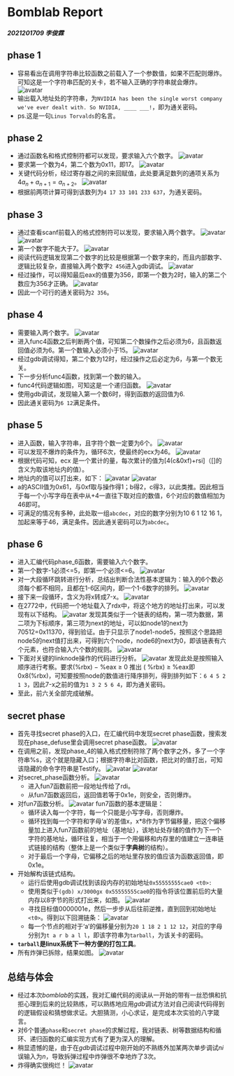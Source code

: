 # Bomblab Report
##### 2021201709 李俊霖
## phase 1
+ 容易看出在调用字符串比较函数之前载入了一个参数值，如果不匹配则爆炸。可知这是一个字符串匹配的关卡，若不输入正确的字符串就会爆炸。
  ![avatar](./pic/1p1.png)
+ 输出载入地址处的字符串，为`NVIDIA has been the single worst company we've ever dealt with. So NVIDIA, ____ ___!`，即为通关密码。
+ ps.这是一句`Linus Torvalds`的名言。

## phase 2
+ 通过函数名和格式控制符都可以发现，要求输入六个数字。
  ![avatar](./pic/2p1.png)
+ 要求第一个数为4，第二个数为0x11，即17。
  ![avatar](./pic/2p2.png)
+ 关键代码分析，经过寄存器之间的来回赋值，此处要满足数列的通项关系为$4a_{n}+a_{n+1}=a_{n+2}$。
  ![avatar](./pic/2p3.png)
+ 根据前两项计算可得到该数列为`4 17 33 101 233 637`，为通关密码。

## phase 3
+ 通过查看scanf前载入的格式控制符可以发现，要求输入两个数字。
  ![avatar](./pic/3p1.png)
  ![avatar](./pic/3p2.png)
+ 第一个数字不能大于7。
  ![avatar](./pic/3p3.png)
+ 阅读代码逻辑发现第二个数字的比较是根据第一个数字来的，而且内部数字、逻辑比较复杂，直接输入两个数字`2 456`进入gdb调试。
  ![avatar](./pic/3p5.png)
+ 经过操作，可以得知最后eax的值要为356，即第一个数为2时，输入的第二个数应为356才正确。
  ![avatar](./pic/3p4.png)
+ 因此一个可行的通关密码为`2 356`。

## phase 4
+ 需要输入两个数字。
  ![avatar](./pic/4p1.png)
+ 进入func4函数之后判断两个值，可知第二个数操作之后必须为6，且函数返回值必须为6。第一个数输入必须小于15。
  ![avatar](./pic/4p2.png)
+ 经过gdb调试得知，第二个数为12时，经过操作之后必定为6，与第一个数无关。
+ 下一步分析func4函数，找到第一个数的输入。
+ func4代码逻辑如图，可知这是一个递归函数。
  ![avatar](./pic/4p3.png)
+ 使用gdb调试，发现输入第一个数6时，得到函数的返回值为6.
+ 因此通关密码为`6 12`满足条件。
## phase 5
+ 进入函数，输入字符串，且字符个数一定要为6个。
    ![avatar](./pic/5p1.png)
+ 可以发现不爆炸的条件为，循环6次，使最终的ecx为46。
    ![avatar](./pic/5p2.png)
+ 根据代码可知，ecx 是一个累计的量，每次累计的值为[4(c&0xf)+rsi]（[]的含义为取该地址内的值）。
+ 地址内的值可以打出来，如下：
    ![avatar](./pic/5p4.png)
    ![avatar](./pic/5p3.jpg)
+ a的ASCII值为0x61，与0xf取与操作得1；b得2，c得3，以此类推。因此相当于每一个小写字母在表中从+4一直往下取对应的数值，6个对应的数值相加为46即可。
+ 可满足的情况有多种，此处取一组`abcdec`，对应的数字分别为10 6 1 12 16 1，加起来等于46，满足条件。因此通关密码可以为`abcdec`。
## phase 6
+ 进入汇编代码phase_6函数，需要输入六个数字。
+ 第一个数字-1必须<=5，即第一个必须<=6。
  ![avatar](./pic/6p1.png)
+ 对一大段循环跳转进行分析，总结出判断合法性基本逻辑为：输入的6个数必须每个都不相同，且都在1-6区间内，即一个1-6数字的排列。
  ![avatar](./pic/6p2.png)
+ 接下来一段循环，含义为将x转成7-x。
  ![avatar](./pic/6p3.png)
+ 在2772中，代码把一个地址载入了rdx中，将这个地方的地址打出来，可以发现有以下结构。
   ![avatar](./pic/6p4.png)
   发现其类似于一个链表的结构，第一项为数据，第二项为下标顺序，第三项为next的地址，可以如node1的next为70512=0x11370，得到验证。由于只显示了node1-node5，按照这个思路把node5的next值打出来，可得到六个node，node6的next为0，即该链表有六个元素，也符合输入六个数的规则。
   ![avatar](./pic/6p6.png)
+ 下面对关键的linknode操作的代码进行分析。
    ![avatar](./pic/6p7.png)
    发现此处是按照输入顺序进行考察。要求(%rbx) − %eax ≥ 0 推出 ( %rbx) ≥ %eax即0x8(%rbx)，可知要按照node的数值进行降序排列，得到排列如下：`6 4 5 2 1 3`，因此7-x之前的值为`1 3 2 5 6 4`，即为通关密码。
+ 至此，前六关全部完成破解。


## secret phase
+ 首先寻找secret phase的入口，在汇编代码中发现secret phase函数，搜索发现在phase_defuse里会调用secret phase函数。
![avatar](./pic/sp1.png)
+ 在调用之前，发现phase_4的输入格式控制符除了两个数字之外，多了一个字符串%s，这个就是隐藏入口；根据字符串比对函数，把比对的值打出，可知该隐藏的命令字符串是Testify。
![avatar](./pic/sp2.png)
![avatar](./pic/sp3.png)
+ 对secret_phase函数分析。
![avatar](./pic/sp4.png)
  + 进入fun7函数前把一段地址传给了rdi。
  + 从fun7函数返回后，返回值若等于0x1e，则安全，否则爆炸。
+ 对fun7函数分析。
![avatar](./pic/sp5.png)
fun7函数的基本逻辑是：
    + 循环读入每一个字符，每一个只能是小写字母，否则爆炸。
    + 循环找到每一个字符和字母‘a’的差值x，x*8作为字节偏移量，把这个偏移量加上进入fun7函数前的地址（基地址），该地址处存储的值作为下一个字符的基地址，循环往复，相当于一个用偏移和内存里的值建立一连串链式链接的结构（整体上是一个类似于**字典树**的结构）。
    + 对于最后一个字母，它偏移之后的地址里存放的值应该为函数返回值，即0x1e。
+ 开始解构该链式结构。
  + 运行后使用gdb调试找到该段内存的初始地址`0x55555555cae0 <t0>:`
  + 使用类似于`(gdb) x/3000gx 0x55555555cae0`的指令将该位置前后的大量内存以8字节的形式打出来，如图。
  ![avatar](./pic/sp6.png)
  + 寻找目标值0000001e，然后一步步从后往前逆推，直到回到初始地址`<t0>`。得到以下回溯链条：
    ![avatar](./pic/sp7.png)
  + 每一个节点的相对于‘a’的偏移量分别为`20 1 18 2 1 12 12`，对应的字母分别为`t a r b a l l`，即该字符串为`tarball`，为该关卡的密码。
+ **`tarball`是linux系统下一种方便的打包工具**。
+ 所有炸弹已拆除，结果如图。
  ![avatar](./pic/defused.png)
## 总结与体会
+ 经过本次$bomblab$的实践，我对汇编代码的阅读从一开始的带有一丝恐惧和抗拒心理到后来的比较熟练，可以熟练地应用$gdb$调试方法对自己阅读代码得到的逻辑假设和猜想做求证。大胆猜测，小心求证，是完成本次实验的八字箴言。
+ 对$6$个普通`phase`和`secret phase`的求解过程，我对链表、树等数据结构和循环、递归函数的汇编实现方式有了更为深入的理解。
+ 稍显遗憾的是，由于在$gdb$调试过程中刚开始的不熟练外加某两次单步调试$ni$误输入为$n$，导致拆弹过程中炸弹很不幸地炸了$3$次。
+ 炸得确实很绚烂！
  ![avatar](./pic/bomb.png)
